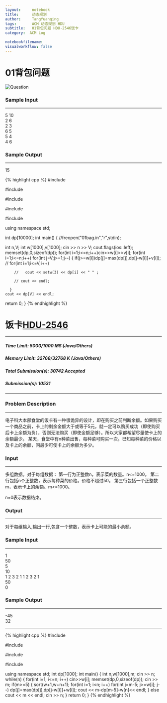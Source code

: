 ```yaml
---
layout:     notebook
title:      动态规划
author:     TangYuanqing
tags: 		ACM 动态规划 HDU
subtitle:   01背包问题 HDU-2546饭卡
category:  ACM Log

notebookfilename:
visualworkflow: false
---
```

# 01背包问题
![Question](https://raw.githubusercontent.com/TangYuanqing/TangYuanqing.github.io/master/img/01bag.png)
### Sample Input
---
5 10  
2 6  
2 3  
6 5  
5 4  
4 6  

### Sample Output
---
15  

{% highlight cpp %}
#include <iostream>

#include <cstring>

#include <cstdio>

#include <algorithm>

#include <iomanip>

using namespace std;

int dp[10000];
int main()
{
  //freopen("01bag.in","r",stdin);  

  int n,V;
  int w[1000],v[1000];
  cin >> n >> V;
  cout.flags(ios::left);
  memset(dp,0,sizeof(dp));
  for(int i=1;i<=n;i++)cin>>w[i]>>v[i];
  for(int i=1;i<=n;i++)
    for(int j=V;j>=1;j--)
      {
        if(j>=w[i])dp[j]=max(dp[j],dp[j-w[i]]+v[i]);
        // for(int i=1;i<=V;i++)  

        //   cout << setw(3) << dp[i] << " " ;  

        // cout << endl;  

      }
    cout << dp[V] << endl;
  return 0;
}
{% endhighlight %}


# 饭卡[HDU-2546](http://acm.hdu.edu.cn/showproblem.php?pid=2546)
---
##### Time Limit: 5000/1000 MS (Java/Others)
##### Memory Limit: 32768/32768 K (Java/Others)
##### Total Submission(s): 30742    Accepted
##### Submission(s): 10531
---
### Problem Description
---
电子科大本部食堂的饭卡有一种很诡异的设计，即在购买之前判断余额。如果购买一个商品之前，卡上的剩余金额大于或等于5元，就一定可以购买成功（即使购买后卡上余额为负），否则无法购买（即使金额足够）。所以大家都希望尽量使卡上的余额最少。
某天，食堂中有n种菜出售，每种菜可购买一次。已知每种菜的价格以及卡上的余额，问最少可使卡上的余额为多少。


### Input
---
多组数据。对于每组数据：
第一行为正整数n，表示菜的数量。n<=1000。
第二行包括n个正整数，表示每种菜的价格。价格不超过50。
第三行包括一个正整数m，表示卡上的余额。m<=1000。

n=0表示数据结束。


### Output
---
对于每组输入,输出一行,包含一个整数，表示卡上可能的最小余额。


### Sample Input
---
1  
50  
5  
10  
1 2 3 2 1 1 2 3 2 1  
50  
0  


### Sample Output
---
-45  
32  

---
{% highlight cpp %}
#include <iostream>

#include <algorithm>

#include <cstring>

#include <cstdio>

using namespace std;
int dp[1000];
int main()
{
	int n,w[1000],m;
	cin >> n;
	while(n)
	{
		for(int i=1; i<=n; i++)
			cin>>w[i];
		memset(dp,0,sizeof(dp));
		cin >> m;
		if(m>=5)
		{
			sort(w+1,w+n+1);
			for(int i=1; i<n; i++)
				for(int j=m-5; j>=w[i]; j--)
					dp[j]=max(dp[j],dp[j-w[i]]+w[i]);
			cout << m-dp[m-5]-w[n]<< endl;
		}
		else cout << m << endl;
		cin >> n;
	}
	return 0;
}
{% endhighlight %}
